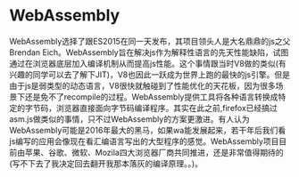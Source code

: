 # WebAssembly

WebAssembly选择了跟ES2015在同一天发布，其项目领头人是大名鼎鼎的js之父Brendan Eich。WebAssembly旨在解决js作为解释性语言的先天性能缺陷，试图通过在浏览器底层加入编译机制从而提高js性能。这个事情跟当时V8做的类似(有兴趣的同学可以去了解下JIT)，V8也因此一跃成为世界上跑的最快的js引擎。但是由于js是弱类型的动态语言，V8很快就触碰到了性能优化的天花板，因为很多场景下还是免不了recompile的过程。WebAssembly提供工具将各种语言转换成特定的字节码，浏览器直接面向字节码编译程序。其实在此之前,firefox已经搞过asm.js做类似的事情，只不过WebAssembly的方案更激进。有人认为WebAssembly可能是2016年最大的黑马，如果wa能发展起来，若干年后我们看js编写的应用会像现在看汇编语言写出的大型程序的感觉。WebAssembly项目目前由苹果、谷歌、微软、Mozila四大浏览器厂商共同推进，还是非常值得期待的(写不下去了我决定回去翻开我那本落灰的编译原理。。)。